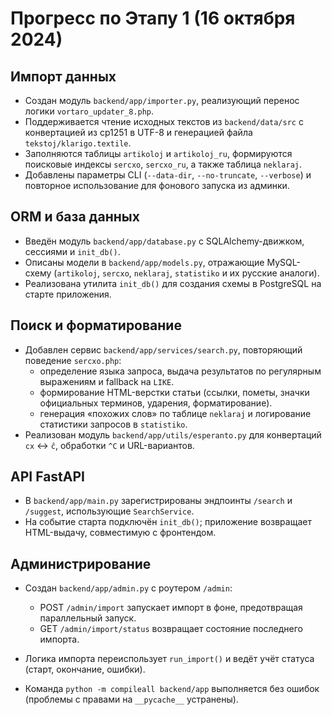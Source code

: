 # Прогресс по Этапу 1 (16 октября 2024)

## Импорт данных

- Создан модуль `backend/app/importer.py`, реализующий перенос логики `vortaro_updater_8.php`.
- Поддерживается чтение исходных текстов из `backend/data/src` с конвертацией из cp1251 в UTF-8 и генерацией файла `tekstoj/klarigo.textile`.
- Заполняются таблицы `artikoloj` и `artikoloj_ru`, формируются поисковые индексы `sercxo`, `sercxo_ru`, а также таблица `neklaraj`.
- Добавлены параметры CLI (`--data-dir`, `--no-truncate`, `--verbose`) и повторное использование для фонового запуска из админки.

## ORM и база данных

- Введён модуль `backend/app/database.py` с SQLAlchemy-движком, сессиями и `init_db()`.
- Описаны модели в `backend/app/models.py`, отражающие MySQL-схему (`artikoloj`, `sercxo`, `neklaraj`, `statistiko` и их русские аналоги).
- Реализована утилита `init_db()` для создания схемы в PostgreSQL на старте приложения.

## Поиск и форматирование

- Добавлен сервис `backend/app/services/search.py`, повторяющий поведение `sercxo.php`:
  - определение языка запроса, выдача результатов по регулярным выражениям и fallback на `LIKE`.
  - формирование HTML-верстки статьи (ссылки, пометы, значки официальных терминов, ударения, форматирование).
  - генерация «похожих слов» по таблице `neklaraj` и логирование статистики запросов в `statistiko`.
- Реализован модуль `backend/app/utils/esperanto.py` для конвертаций `cx` ↔ `ĉ`, обработки `^C` и URL-вариантов.

## API FastAPI

- В `backend/app/main.py` зарегистрированы эндпоинты `/search` и `/suggest`, использующие `SearchService`.
- На событие старта подключён `init_db()`; приложение возвращает HTML-выдачу, совместимую с фронтендом.

## Администрирование

- Создан `backend/app/admin.py` с роутером `/admin`:
  - POST `/admin/import` запускает импорт в фоне, предотвращая параллельный запуск.
  - GET `/admin/import/status` возвращает состояние последнего импорта.
- Логика импорта переиспользует `run_import()` и ведёт учёт статуса (старт, окончание, ошибки).

- Команда `python -m compileall backend/app` выполняется без ошибок (проблемы с правами на `__pycache__` устранены).
